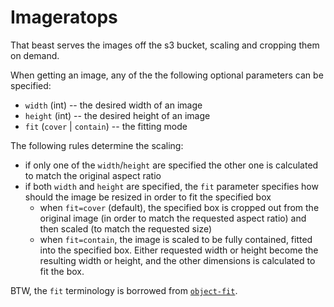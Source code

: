 # Imageratops

That beast serves the images off the s3 bucket, scaling and cropping them on demand.

When getting an image, any of the the following optional parameters can be specified:

- `width` (int) -- the desired width of an image
- `height` (int) -- the desired height of an image
- `fit` (`cover` | `contain`) -- the fitting mode

The following rules determine the scaling:
- if only one of the `width`/`height` are specified the other one is calculated to match the original aspect ratio
- if both `width` and `height` are specified, the `fit` parameter specifies how should the image be resized in order to fit the specified box
  - when `fit=cover` (default), the specified box is cropped out from the original image (in order to match the requested aspect ratio) and then scaled (to match the requested size)
  - when `fit=contain`, the image is scaled to be fully contained, fitted into the specified box. Either requested width or height become the resulting width or height, and the other dimensions is calculated to fit the box.

BTW, the `fit` terminology is borrowed from [`object-fit`](https://developer.mozilla.org/en-US/docs/Web/CSS/object-fit).
